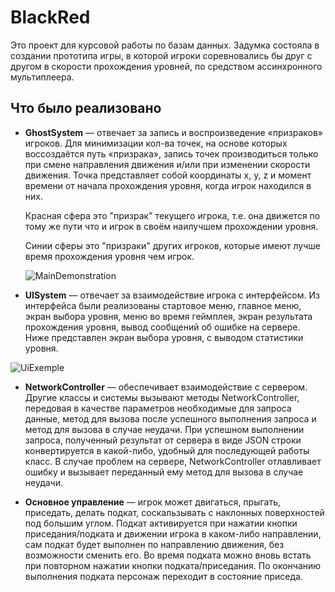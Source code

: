 # BlackRed
Это проект для курсовой работы по базам данных. Задумка состояла в создании прототипа игры, в которой игроки соревновались бы друг с другом в скорости прохождения уровней, 
по средством ассинхронного мультиплеера.

## Что было реализовано

- **GhostSystem** — отвечает за запись и воспроизведение «призраков» игроков. Для минимизации кол-ва точек, на основе которых воссоздаётся путь «призрака»,
  запись точек производиться только при смене направления движения и/или при изменении скорости движения. Точка представляет собой координаты x, y, z и момент времени от начала прохождения уровня,
  когда игрок находился в них.
  
  Красная сфера это "призрак" текущего игрока, т.е. она движется по тому же пути что и игрок в своём наилучшем прохождении уровня.

  Синии сферы это "призраки" других игроков, которые имеют лучше время прохождения уровня чем игрок.

  ![MainDemonstration](https://github.com/workavast/BlackRed/assets/90834653/79d1bfd1-b248-4e2e-8705-83a0f7d0dcae)

- **UISystem** — отвечает за взаимодействие игрока с интерфейсом. Из интерфейса были реализованы стартовое меню, главное меню, экран выбора уровня, меню во время геймплея,
  экран результата прохождения уровня, вывод сообщений об ошибке на сервере. Ниже представлен экран выбора уровня, с выводом статистики уровня.
  
![UiExemple](https://github.com/workavast/BlackRed/assets/90834653/d38a3322-357c-46ab-9ac5-2df28dd48ca4)

- **NetworkController** — обеспечивает взаимодействие с сервером. Другие классы и системы вызывают методы NetworkController, передовая в качестве параметров необходимые для запроса данные,
  метод для вызова после успешного выполнения запроса и метод для вызова в случае неудачи.
  При успешном выполнении запроса, полученный результат от сервера в виде JSON строки конвертируется в какой-либо, удобный для последующей работы класс.
  В случае проблем на сервере, NetworkController отлавливает ошибку и вызывает переданный ему метод для вызова в случае неудачи.
  
- **Основное управление** — игрок может двигаться, прыгать, приседать, делать подкат, соскальзывать с наклонных поверхностей под большим углом.
  Подкат активируется при нажатии кнопки приседания/подката и движении игрока в каком-либо направлении, сам подкат будет выполнен по направлению движения, без возможности сменить его.
  Во время подката можно вновь встать при повторном нажатии кнопки подката/приседания. По окончанию выполнения подката персонаж переходит в состояние приседа.
